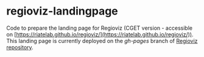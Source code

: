 # regioviz-landingpage

Code to prepare the landing page for Regioviz (CGET version - accessible on [https://riatelab.github.io/regioviz/](https://riatelab.github.io/regioviz/)).  
This landing page is currently deployed on the *gh-pages* branch of [Regioviz repository](https://github.com/riatelab/regioviz).
